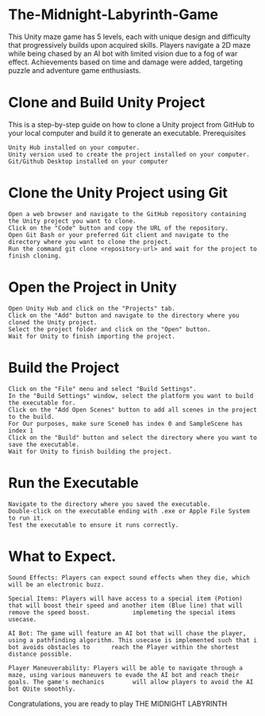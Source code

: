 # The-Midnight-Labyrinth-Game
This Unity maze game has 5 levels, each with unique design and difficulty that progressively builds upon acquired skills. Players navigate a 2D maze while being chased by an AI bot with limited vision due to a fog of war effect. Achievements based on time and damage were added, targeting puzzle and adventure game enthusiasts.

# Clone and Build Unity Project

This is a step-by-step guide on how to clone a Unity project from GitHub to your local computer and build it to generate an executable.
Prerequisites

    Unity Hub installed on your computer.
    Unity version used to create the project installed on your computer.
    Git/Github Desktop installed on your computer
    

# Clone the Unity Project using Git

    Open a web browser and navigate to the GitHub repository containing the Unity project you want to clone.
    Click on the "Code" button and copy the URL of the repository.
    Open Git Bash or your preferred Git client and navigate to the directory where you want to clone the project.
    Run the command git clone <repository-url> and wait for the project to finish cloning.

# Open the Project in Unity

    Open Unity Hub and click on the "Projects" tab.
    Click on the "Add" button and navigate to the directory where you cloned the Unity project.
    Select the project folder and click on the "Open" button.
    Wait for Unity to finish importing the project.

# Build the Project

    Click on the "File" menu and select "Build Settings".
    In the "Build Settings" window, select the platform you want to build the executable for.
    Click on the "Add Open Scenes" button to add all scenes in the project to the build.
    For Our purposes, make sure Scene0 has index 0 and SampleScene has index 1
    Click on the "Build" button and select the directory where you want to save the executable.
    Wait for Unity to finish building the project.

# Run the Executable

    Navigate to the directory where you saved the executable.
    Double-click on the executable ending with .exe or Apple File System to run it.
    Test the executable to ensure it runs correctly.
# What to Expect.
    
    Sound Effects: Players can expect sound effects when they die, which will be an electronic buzz.

    Special Items: Players will have access to a special item (Potion) that will boost their speed and another item (Blue line) that will remove the speed boost.            implemeting the special items usecase.

    AI Bot: The game will feature an AI bot that will chase the player, using a pathfinding algorithm. This usecase is implemented such that i bot avoids obstacles to      reach the Player within the shortest distance possible.

    Player Maneuverability: Players will be able to navigate through a maze, using various maneuvers to evade the AI bot and reach their goals. The game's mechanics        will allow players to avoid the AI bot QUite smoothly.

Congratulations, you are ready to play THE MIDNIGHT LABYRINTH
